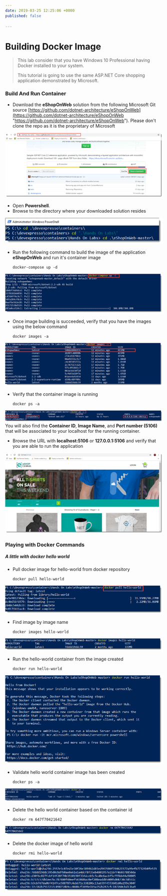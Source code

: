 ```yaml
---
date: 2019-03-25 12:25:06 +0000
published: false

---
```

# Building Docker Image

> This lab consider that you have Windows 10 Professional having Docker installed to your system.
>
> This tutorial is going to use the same ASP.NET Core shopping application demonstrated by Microsoft.

### Build And Run Container

* Download the **eShopOnWeb** solution from the following Microsoft Git source [https://github.com/dotnet-architecture/eShopOnWeb](https://github.com/dotnet-architecture/eShopOnWeb "https://github.com/dotnet-architecture/eShopOnWeb"). Please don't clone the repo as it is the proprietary of Microsoft

![](/uploads/eshopweb_github_repo.png)

* Open **Powershell**.
* Browse to the directory where your downloaded solution resides

![](/uploads/browse_solution_dir.png)

* Run the following command to build the image of the application **eShopOnWeb** and run it's container image

      docker-compose up -d

![](/uploads/docker_compose.png)

* Once image building is succeeded, verify that you have the images using the below command

      docker images -a

![](/uploads/docker_list_images.png)

* Verify that the container image is running

      docker ps -a

![](/uploads/docker_container.png)You will also find the **Container ID**, **Image Name**, and **Port number (5106)** that will be associated to your localhost for the running container.

* Browse the URL with **localhost:5106** or **127.0.0.1:5106** and verify that you are able to run the application

![](/uploads/docker_container_running.png)

### Playing with Docker Commands

##### A little with docker hello world

* Pull docker image for hello-world from docker repository

      docker pull hello-world

![](/uploads/docker_pull_helloworld.png)

* Find image by image name

      docker images hello-world

![](/uploads/docker_find_helloworld_image.png)

* Run the hello-world container from the image created

      docker run hello-world

![](/uploads/docker_run_helloworld_image.png)

* Validate hello world container image has been created

      docker ps -a

![](/uploads/docker_helloworld_container.png)

* Delete the hello world container based on the container id

      docker rm 647f70421642

![](/uploads/docker_delete_helloworld_container.png)

* Delete the docker image of hello world

      docker rmi hello-world

![](/uploads/docker_delete_helloworld_image.png)